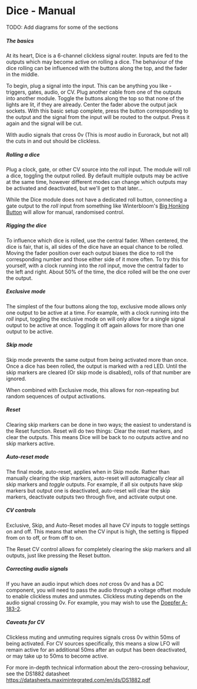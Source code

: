 # Dice - Manual

TODO: Add diagrams for some of the sections

##### The basics

At its heart, Dice is a 6-channel clickless signal router. Inputs are fed to the outputs which may become active on rolling a dice. The behaviour of the dice rolling can be influenced with the buttons along the top, and the fader in the middle.

To begin, plug a signal into the input. This can be anything you like - triggers, gates, audio, or CV. Plug another cable from one of the outputs into another module. Toggle the buttons along the top so that none of the lights are lit, if they are already. Center the fader above the output jack sockets. With this basic setup complete, press the button corresponding to the output and the signal from the input will be routed to the output. Press it again and the signal will be cut.

With audio signals that cross 0v (This is *most* audio in Eurorack, but not all) the cuts in and out should be clickless.

##### Rolling a dice

Plug a clock, gate, or other CV source into the *roll* input. The module will roll a dice, toggling the output rolled. By default multiple outputs may be active at the same time, however different modes can change which outputs may be activated and deactivated, but we'll get to that later...

While the Dice module does not have a dedicated roll button, connecting a gate output to the *roll* input from something like Winterbloom's [Big Honking Button](https://winterbloom.com/shop/big-honking-button) will allow for manual, randomised control.

##### Rigging the dice

To influence which dice is rolled, use the central fader. When centered, the dice is fair, that is, all sides of the dice have an equal chance to be rolled. Moving the fader position over each output biases the dice to roll the corresponding number and those either side of it more often. To try this for yourself, with a clock running into the *roll* input, move the central fader to the left and right. About 50% of the time, the dice rolled will be the one over the output.

##### Exclusive mode

The simplest of the four buttons along the top, exclusive mode allows only one output to be active at a time. For example, with a clock running into the *roll* input, toggling the exclusive mode on will only allow for a single signal output to be active at once. Toggling it off again allows for more than one output to be active.

##### Skip mode

Skip mode prevents the same output from being activated more than once. Once a dice has been rolled, the output is marked with a red LED. Until the skip markers are cleared (Or skip mode is disabled), rolls of that number are ignored.

When combined with Exclusive mode, this allows for non-repeating but random sequences of output activations.

##### Reset

Clearing skip markers can be done in two ways; the easiest to understand is the Reset function. Reset will do two things: Clear the reset markers, and clear the outputs. This means Dice will be back to no outputs active and no skip markers active.

##### Auto-reset mode

The final mode, auto-reset, applies when in Skip mode. Rather than manually clearing the skip markers, auto-reset will automagically clear all skip markers and *toggle* outputs. For example, if all six outputs have skip markers but output one is deactivated, auto-reset will clear the skip markers, deactivate outputs two through five, and activate output one.

##### CV controls

Exclusive, Skip, and Auto-Reset modes all have CV inputs to toggle settings on and off. This means that when the CV input is high, the setting is flipped from on to off, or from off to on.

The Reset CV control allows for completely clearing the skip markers and all outputs, just like pressing the Reset button.

##### Correcting audio signals

If you have an audio input which does *not* cross 0v and has a DC component, you will need to pass the audio through a voltage offset module to enable clickless mutes and unmutes. Clickless muting depends on the audio signal crossing 0v. For example, you may wish to use the [Doepfer A-183-2](https://doepfer.de/a1832.htm).

##### Caveats for CV

Clickless muting and unmuting requires signals cross 0v within 50ms of being activated. For CV sources specifically, this means a slow LFO will remain active for an additional 50ms after an output has been deactivated, or may take up to 50ms to become active.

For more in-depth technical information about the zero-crossing behaviour, see the DS1882 datasheet https://datasheets.maximintegrated.com/en/ds/DS1882.pdf

